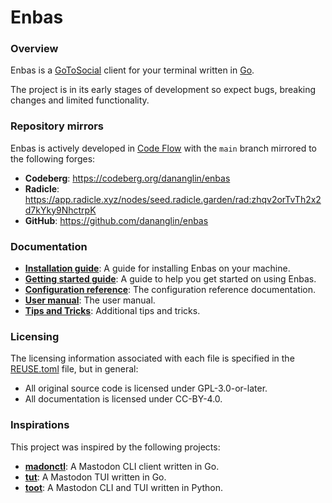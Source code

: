 # Enbas

### Overview

Enbas is a [GoToSocial](https://docs.gotosocial.org/en/latest/) client for your terminal written
in [Go](https://go.dev).

The project is in its early stages of development so expect bugs, breaking changes and limited
functionality.

### Repository mirrors

Enbas is actively developed in [Code Flow](https://codeflow.dananglin.me.uk/apollo/enbas) with
the `main` branch mirrored to the following forges:

- **Codeberg**: https://codeberg.org/dananglin/enbas
- **Radicle**: https://app.radicle.xyz/nodes/seed.radicle.garden/rad:zhqv2orTvTh2x2d7kYky9NhctrpK
- **GitHub**: https://github.com/dananglin/enbas

### Documentation

- **[Installation guide](docs/installation.md)**: A guide for installing Enbas on your machine.
- **[Getting started guide](docs/getting_started.md)**: A guide to help you get started on using Enbas.
- **[Configuration reference](docs/configuration.md)**: The configuration reference documentation.
- **[User manual](docs/manual.md)**: The user manual.
- **[Tips and Tricks](docs/tips_and_tricks.md)**: Additional tips and tricks.

### Licensing

The licensing information associated with each file is specified in the [REUSE.toml](REUSE.toml) file,
but in general:

- All original source code is licensed under GPL-3.0-or-later.
- All documentation is licensed under CC-BY-4.0.

### Inspirations

This project was inspired by the following projects:

* **[madonctl](https://github.com/McKael/madonctl)**: A Mastodon CLI client written in Go.
* **[tut](https://github.com/RasmusLindroth/tut)**: A Mastodon TUI written in Go.
* **[toot](https://pypi.org/project/toot/)**: A Mastodon CLI and TUI written in Python.
